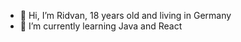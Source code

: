 - 👋 Hi, I’m Ridvan, 18 years old and living in Germany
- 🌱 I’m currently learning Java and React

<!---
RidvanR/RidvanR is a ✨ special ✨ repository because its `README.md` (this file) appears on your GitHub profile.
You can click the Preview link to take a look at your changes.
--->
